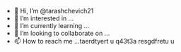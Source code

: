 - 👋 Hi, I’m @tarashchevich21
- 👀 I’m interested in ...
- 🌱 I’m currently learning ...
- 💞️ I’m looking to collaborate on ...
- 📫 How to reach me ...taerdtyert u
 q43t3a resgdfretu u
<!---dtyj tyou
tarashchevich21/tarashchevich21 is a ✨ special ✨ repository because its `README.md` (this file) appears on your GitHub profile.
You can click the Preview link to take a look at your changes.
--->
